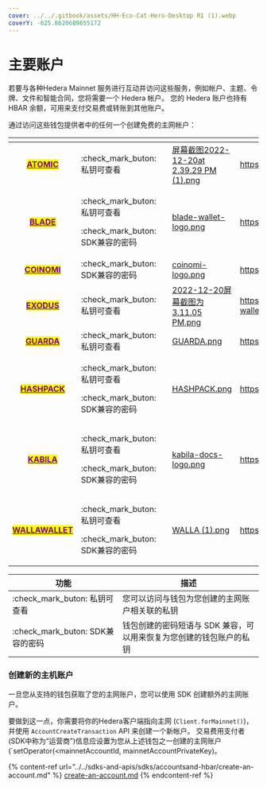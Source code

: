 ```yaml
---
cover: ../../.gitbook/assets/HH-Eco-Cat-Hero-Desktop R1 (1).webp
coverY: -625.8620689655172
---
```


# 主要账户

若要与各种Hedera Mainnet 服务进行互动并访问这些服务，例如帐户、主题、令牌、文件和智能合同，您将需要一个 Hedera 帐户。 您的 Hedera 账户也持有HBAR 余额，可用来支付交易费或转账到其他账户。

通过访问这些钱包提供者中的任何一个创建免费的主网帐户：

<table data-card-size="large" data-view="cards"><thead><tr><th align="center"></th><th></th><th></th><th data-hidden data-card-cover data-type="files"></th><th data-hidden data-card-target data-type="content-ref"></th></tr></thead><tbody><tr><td align="center"><a href="https://atomicwallet.io/"><mark style="color:purple;"><strong>ATOMIC</strong></mark></a></td><td>:check_mark_buton: 私钥可查看</td><td></td><td><a href="../../.gitbook/assets/Screenshot 2022-12-20 at 2.39.29 PM (1).png">屏幕截图2022-12-20at 2.39.29 PM (1).png</a></td><td><a href="https://atomicwallet.io/">https://atomicwallet.io/</a></td></tr><tr><td align="center"><a href="https://www.bladewallet.io/"><mark style="color:purple;"><strong>BLADE</strong></mark></a></td><td><p>:check_mark_buton: 私钥可查看</p><p>:check_mark_buton: SDK兼容的密码</p></td><td></td><td><a href="../../.gitbook/assets/blade-wallet-logo.png">blade-wallet-logo.png</a></td><td><a href="https://www.bladewallet.io/">https://www.bladewallet.io/</a></td></tr><tr><td align="center"><a href="https://www.coinomi.com/en/"><mark style="color:purple;"><strong>COINOMI</strong></mark></a></td><td>:check_mark_buton: SDK兼容的密码</td><td></td><td><a href="../../.gitbook/assets/coinomi-logo.png">coinomi-logo.png</a></td><td><a href="https://www.coinomi.com/en/">https://www.coinomi.com/en/</a></td></tr><tr><td align="center"><a href="https://www.exodus.com/hedera-wallet-hbar"><mark style="color:purple;"><strong>EXODUS</strong></mark></a></td><td>:check_mark_buton: 私钥可查看</td><td></td><td><a href="../../.gitbook/assets/Screenshot 2022-12-20 at 3.11.05 PM.png">2022-12-20屏幕截图为3.11.05 PM.png</a></td><td><a href="https://www.exodus.com/hedera-wallet-hbar">https://www.expus.com/hedera-wallet-hbar</a></td></tr><tr><td align="center"><a href="https://guarda.com/"><mark style="color:purple;"><strong>GUARDA</strong></mark></a></td><td>:check_mark_buton: 私钥可查看</td><td></td><td><a href="../../.gitbook/assets/GUARDA.png">GUARDA.png</a></td><td><a href="https://guarda.com/">https://guarda.com/</a></td></tr><tr><td align="center"><a href="https://www.hashpack.app/"><mark style="color:purple;"><strong>HASHPACK</strong></mark></a></td><td><p>:check_mark_buton: 私钥可查看</p><p>:check_mark_buton: SDK兼容的密码</p></td><td></td><td><a href="../../.gitbook/assets/HASHPACK.png">HASHPACK.png</a></td><td><a href="https://www.hashpack.app/">https://www.hashpack.app/</a></td></tr><tr><td align="center"><a href="https://www.kabila.app/"><mark style="color:purple;"><strong>KABILA</strong></mark></a></td><td><p>:check_mark_buton: 私钥可查看</p><p>:check_mark_buton: SDK兼容的密码</p></td><td></td><td><a href="../../.gitbook/assets/kabila-docs-logo.png">kabila-docs-logo.png</a></td><td><a href="https://www.kabila.app/">https://www.kabila.app/</a></td></tr><tr><td align="center"><a href="https://wallawallet.com/"><mark style="color:purple;"><strong>WALLAWALLET</strong></mark></a></td><td><p>:check_mark_buton: 私钥可查看</p><p>:check_mark_buton: SDK兼容的密码</p></td><td></td><td><a href="../../.gitbook/assets/WALLA (1).png">WALLA (1).png</a></td><td><a href="https://wallawallet.com/">https://wallawallet.com/</a></td></tr></tbody></table>

| 功能                                                                                                    | 描述                                   |
| ----------------------------------------------------------------------------------------------------- | ------------------------------------ |
| :check_mark_buton: 私钥可查看    | 您可以访问与钱包为您创建的主网账户相关联的私钥              |
| :check_mark_buton: SDK兼容的密码 | 钱包创建的密码短语与 SDK 兼容，可以用来恢复为您创建的钱包账户的私钥 |

### 创建新的主机账户

一旦您从支持的钱包获取了您的主网账户，您可以使用 SDK 创建额外的主网账户。

要做到这一点，你需要将你的Hedera客户端指向主网 (`Client.forMainnet()`)，并使用 `AccountCreateTransaction` API 来创建一个新帐户。 交易费用支付者(SDK中称为“运营商”)信息应设置为您从上述钱包之一创建的主网账户(\`setOperator(\<mainnetAccountId, mainnetAccountPrivateKey)。

{% content-ref url="../../sdks-and-apis/sdks/accountsand-hbar/create-an-account.md" %}
[create-an-account.md](../../sdks-and-apis/sdks/accountsand-hbar/create-an-account.md)
{% endcontent-ref %}
